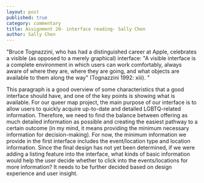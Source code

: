 ```yaml
---
layout: post
published: true
category: commentary
title: Assignment 20- interface reading- Sally Chen
author: Sally Chen
---
```

"Bruce Tognazzini, who has had a distinguished career at Apple, celebrates a visible (as opposed to a merely graphical) interface: "A visible interface is a complete environment in which users can work comfortably, always aware of where they are, where they are going, and what objects are available to them along the way" (Tognazzini 1992: xiii). "

This paragraph is a good overview of some characteristics that a good interface should have, and one of the key points is showing what is available. For our queer map project, the main purpose of our interface is to allow users to quickly acquire up-to-date and detailed LGBTQ-related information. Therefore, we need to find the balance between offering as much detailed information as possible and creating the easiest pathway to a certain outcome (in my mind, it means providing the minimum necessary information for decision-making). For now, the minimum information we provide in the first interface includes the event/location type and location information. Since the final design has not yet been determined, if we were adding a listing feature into the interface, what kinds of basic information would help the user decide whether to click into the events/locations for more information? It needs to be further decided based on design experience and user insight. 

